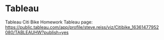 # Tableau
Tableau Citi Bike Homework
Tableau page: https://public.tableau.com/app/profile/steve.reiss/viz/Citibike_16361477952080/TABLEAUHW?publish=yes 
